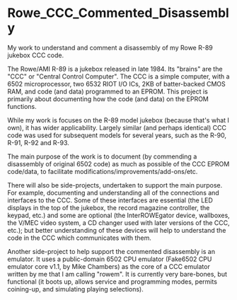 # Rowe_CCC_Commented_Disassembly
My work to understand and comment a disassembly of my Rowe R-89 jukebox CCC code.

The Rowe/AMI R-89 is a jukebox released in late 1984.  Its "brains" are the "CCC" or "Central Control Computer".  The CCC is a simple computer, with a 6502 microprocessor, two 6532 RIOT I/O ICs, 2KB of batter-backed CMOS RAM, and code (and data) programmed to an EPROM.  This project is primarily about documenting how the code (and data) on the EPROM functions.

While my work is focuses on the R-89 model jukebox (because that's what I own), it has wider applicability.  Largely similar (and perhaps identical) CCC code was used for subsequent models for several years, such as the R-90, R-91, R-92 and R-93.

The main purpose of the work is to document (by commending a disassembly of original 6502 code) as much as possible of the CCC EPROM code/data, to facilitate modifications/improvements/add-ons/etc.

There will also be side-projects, undertaken to support the main purpose.  For example, documenting and understanding all of the connections and interfaces to the CCC.  Some of these interfaces are essential (the LED displays in the top of the jukebox, the record magazine controller, the keypad, etc.) and some are optional (the InterROWEgator device, wallboxes, the V/MEC video  system, a CD changer used with later versions of the CCC, etc.); but better understanding of these devices will help to understand the code in the CCC which communicates with them.

Another side-project to help support the commented disassembly is an emulator.  It uses a public-domain 6502 CPU emulator (Fake6502 CPU emulator core v1.1, by Mike Chambers) as the core of a CCC emulator written by me that I am calling "rowem".  It is currently very bare-bones, but functional (it boots up, allows service and programming modes, permits coining-up, and simulating playing selections).

